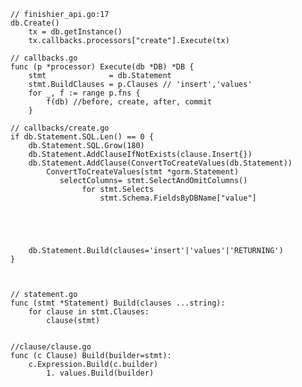     // finishier_api.go:17
    db.Create()
        tx = db.getInstance()
        tx.callbacks.processors["create"].Execute(tx)

    // callbacks.go
    func (p *processor) Execute(db *DB) *DB {
        stmt              = db.Statement
        stmt.BuildClauses = p.Clauses // 'insert','values'
        for _, f := range p.fns {
            f(db) //before, create, after, commit
        }

    // callbacks/create.go
    if db.Statement.SQL.Len() == 0 {
        db.Statement.SQL.Grow(180)
        db.Statement.AddClauseIfNotExists(clause.Insert{})
        db.Statement.AddClause(ConvertToCreateValues(db.Statement))
            ConvertToCreateValues(stmt *gorm.Statement)
               selectColumns= stmt.SelectAndOmitColumns()
                    for stmt.Selects
                        stmt.Schema.FieldsByDBName["value"]

                



        db.Statement.Build(clauses='insert'|'values'|'RETURNING')
    }



    // statement.go
    func (stmt *Statement) Build(clauses ...string):
        for clause in stmt.Clauses:
            clause(stmt)


    //clause/clause.go
    func (c Clause) Build(builder=stmt):
        c.Expression.Build(c.builder)
            1. values.Build(builder)

